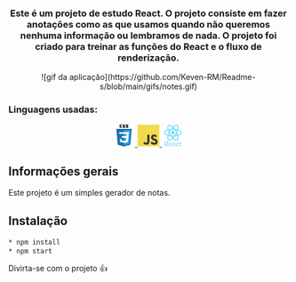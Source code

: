 ﻿<h3 align="center">Este é um projeto de estudo React. O projeto consiste em fazer anotações como as que usamos quando não queremos nenhuma informação ou lembramos de nada. O projeto foi criado para treinar as funções do React e o fluxo de renderização.</h3>

<center>
![gif da aplicação](https://github.com/Keven-RM/Readme-s/blob/main/gifs/notes.gif)
</center>

<h3 align="left">Linguagens usadas:</h3>
<p align="center"> <a href="https://www.w3schools.com/css/" target="_blank"> <img src="https://raw.githubusercontent.com/devicons/devicon/master/icons/css3/css3-original-wordmark.svg" alt="css3" width="40" height="40"/> </a> <a href="https://developer.mozilla.org/en-US/docs/Web/JavaScript" target="_blank"> <img src="https://raw.githubusercontent.com/devicons/devicon/master/icons/javascript/javascript-original.svg" alt="javascript" width="40" height="40"/> </a> <a href="https://reactjs.org/" target="_blank"> <img src="https://raw.githubusercontent.com/devicons/devicon/master/icons/react/react-original-wordmark.svg" alt="react" width="40" height="40"/> </a> </p>

## Informações gerais
Este projeto é um simples gerador de notas.

## Instalação
	* npm install
	* npm start


Divirta-se com o projeto 👍

